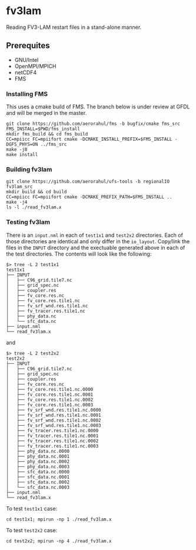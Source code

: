 # fv3lam
Reading FV3-LAM restart files in a stand-alone manner.

## Prerequites
- GNU/Intel
- OpenMPI/MPICH
- netCDF4
- FMS

### Installing FMS
This uses a cmake build of FMS.  The branch below is under review at GFDL and will be merged in the master.
```
git clone https://github.com/aerorahul/fms -b bugfix/cmake fms_src
FMS_INSTALL=$PWD/fms_install
mkdir fms_build && cd fms_build
CC=mpiicc FC=mpiifort cmake -DCMAKE_INSTALL_PREFIX=$FMS_INSTALL -DGFS_PHYS=ON ../fms_src
make -j8
make install
```

### Building fv3lam
```
git clone https://github.com/aerorahul/ufs-tools -b regionalIO fv3lam_src
mkdir build && cd build
CC=mpiicc FC=mpiifort cmake -DCMAKE_PREFIX_PATH=$FMS_INSTALL ..
make -j4
ls -l ./read_fv3lam.x
```

### Testing fv3lam
There is an `input.nml` in each of `test1x1` and `test2x2` directories.
Each of those directories are identical and only differ in the `io_layout`.
Copy/link the files in the `INPUT` directory and the exectuable generated above in each of the test directories.  The contents will look like the following:

```
$> tree -L 2 test1x1
test1x1
├── INPUT
│   ├── C96_grid.tile7.nc
│   ├── grid_spec.nc
│   ├── coupler.res
│   ├── fv_core.res.nc
│   ├── fv_core.res.tile1.nc
│   ├── fv_srf_wnd.res.tile1.nc
│   ├── fv_tracer.res.tile1.nc
│   ├── phy_data.nc
│   └── sfc_data.nc
├── input.nml
└── read_fv3lam.x
```

and

```
$> tree -L 2 test2x2
test2x2
├── INPUT
│   ├── C96_grid.tile7.nc
│   ├── grid_spec.nc
│   ├── coupler.res
│   ├── fv_core.res.nc
│   ├── fv_core.res.tile1.nc.0000
│   ├── fv_core.res.tile1.nc.0001
│   ├── fv_core.res.tile1.nc.0002
│   ├── fv_core.res.tile1.nc.0003
│   ├── fv_srf_wnd.res.tile1.nc.0000
│   ├── fv_srf_wnd.res.tile1.nc.0001
│   ├── fv_srf_wnd.res.tile1.nc.0002
│   ├── fv_srf_wnd.res.tile1.nc.0003
│   ├── fv_tracer.res.tile1.nc.0000
│   ├── fv_tracer.res.tile1.nc.0001
│   ├── fv_tracer.res.tile1.nc.0002
│   ├── fv_tracer.res.tile1.nc.0003
│   ├── phy_data.nc.0000
│   ├── phy_data.nc.0001
│   ├── phy_data.nc.0002
│   ├── phy_data.nc.0003
│   ├── sfc_data.nc.0000
│   ├── sfc_data.nc.0001
│   ├── sfc_data.nc.0002
│   └── sfc_data.nc.0003
├── input.nml
└── read_fv3lam.x
```

To test `test1x1` case:
```
cd test1x1; mpirun -np 1 ./read_fv3lam.x
```

To test `test2x2` case:
```
cd test2x2; mpirun -np 4 ./read_fv3lam.x
```
